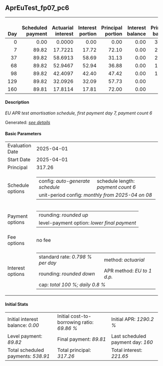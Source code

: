 <h2>AprEuTest_fp07_pc6</h2>
<table>
    <thead style="vertical-align: bottom;">
        <th style="text-align: right;">Day</th>
        <th style="text-align: right;">Scheduled payment</th>
        <th style="text-align: right;">Actuarial interest</th>
        <th style="text-align: right;">Interest portion</th>
        <th style="text-align: right;">Principal portion</th>
        <th style="text-align: right;">Interest balance</th>
        <th style="text-align: right;">Principal balance</th>
        <th style="text-align: right;">Total actuarial interest</th>
        <th style="text-align: right;">Total interest</th>
        <th style="text-align: right;">Total principal</th>
    </thead>
    <tr style="text-align: right;">
        <td class="ci00">0</td>
        <td class="ci01" style="white-space: nowrap;">0.00</td>
        <td class="ci02">0.0000</td>
        <td class="ci03">0.00</td>
        <td class="ci04">0.00</td>
        <td class="ci05">0.00</td>
        <td class="ci06">317.26</td>
        <td class="ci07">0.0000</td>
        <td class="ci08">0.00</td>
        <td class="ci09">0.00</td>
    </tr>
    <tr style="text-align: right;">
        <td class="ci00">7</td>
        <td class="ci01" style="white-space: nowrap;">89.82</td>
        <td class="ci02">17.7221</td>
        <td class="ci03">17.72</td>
        <td class="ci04">72.10</td>
        <td class="ci05">0.00</td>
        <td class="ci06">245.16</td>
        <td class="ci07">17.7221</td>
        <td class="ci08">17.72</td>
        <td class="ci09">72.10</td>
    </tr>
    <tr style="text-align: right;">
        <td class="ci00">37</td>
        <td class="ci01" style="white-space: nowrap;">89.82</td>
        <td class="ci02">58.6913</td>
        <td class="ci03">58.69</td>
        <td class="ci04">31.13</td>
        <td class="ci05">0.00</td>
        <td class="ci06">214.03</td>
        <td class="ci07">76.4134</td>
        <td class="ci08">76.41</td>
        <td class="ci09">103.23</td>
    </tr>
    <tr style="text-align: right;">
        <td class="ci00">68</td>
        <td class="ci01" style="white-space: nowrap;">89.82</td>
        <td class="ci02">52.9467</td>
        <td class="ci03">52.94</td>
        <td class="ci04">36.88</td>
        <td class="ci05">0.00</td>
        <td class="ci06">177.15</td>
        <td class="ci07">129.3602</td>
        <td class="ci08">129.35</td>
        <td class="ci09">140.11</td>
    </tr>
    <tr style="text-align: right;">
        <td class="ci00">98</td>
        <td class="ci01" style="white-space: nowrap;">89.82</td>
        <td class="ci02">42.4097</td>
        <td class="ci03">42.40</td>
        <td class="ci04">47.42</td>
        <td class="ci05">0.00</td>
        <td class="ci06">129.73</td>
        <td class="ci07">171.7699</td>
        <td class="ci08">171.75</td>
        <td class="ci09">187.53</td>
    </tr>
    <tr style="text-align: right;">
        <td class="ci00">129</td>
        <td class="ci01" style="white-space: nowrap;">89.82</td>
        <td class="ci02">32.0926</td>
        <td class="ci03">32.09</td>
        <td class="ci04">57.73</td>
        <td class="ci05">0.00</td>
        <td class="ci06">72.00</td>
        <td class="ci07">203.8625</td>
        <td class="ci08">203.84</td>
        <td class="ci09">245.26</td>
    </tr>
    <tr style="text-align: right;">
        <td class="ci00">160</td>
        <td class="ci01" style="white-space: nowrap;">89.81</td>
        <td class="ci02">17.8114</td>
        <td class="ci03">17.81</td>
        <td class="ci04">72.00</td>
        <td class="ci05">0.00</td>
        <td class="ci06">0.00</td>
        <td class="ci07">221.6739</td>
        <td class="ci08">221.65</td>
        <td class="ci09">317.26</td>
    </tr>
</table>
<h4>Description</h4>
<p><i>EU APR test amortisation schedule, first payment day 7, payment count 6</i></p>
<p>Generated: <i><a href="../GeneratedDate.html">see details</a></i></p>
<h4>Basic Parameters</h4>
<table>
    <tr>
        <td>Evaluation Date</td>
        <td>2025-04-01</td>
    </tr>
    <tr>
        <td>Start Date</td>
        <td>2025-04-01</td>
    </tr>
    <tr>
        <td>Principal</td>
        <td>317.26</td>
    </tr>
    <tr>
        <td>Schedule options</td>
        <td>
            <table>
                <tr>
                    <td>config: <i>auto-generate schedule</i></td>
                    <td>schedule length: <i><i>payment count</i> 6</i></td>
                </tr>
                <tr>
                    <td colspan="2" style="white-space: nowrap;">unit-period config: <i>monthly from 2025-04 on 08</i></td>
                </tr>
            </table>
        </td>
    </tr>
    <tr>
        <td>Payment options</td>
        <td>
            <table>
                <tr>
                    <td>rounding: <i>rounded up</i></td>
                </tr>
                <tr>
                    <td>level-payment option: <i>lower&nbsp;final&nbsp;payment</i></td>
                </tr>
            </table>
        </td>
    </tr>
    <tr>
        <td>Fee options</td>
        <td>no fee
        </td>
    </tr>
    <tr>
        <td>Interest options</td>
        <td>
            <table>
                <tr>
                    <td>standard rate: <i>0.798 % per day</i></td>
                    <td>method: <i>actuarial</i></td>
                </tr>
                <tr>
                    <td>rounding: <i>rounded down</i></td>
                    <td>APR method: <i>EU to 1 d.p.</i></td>
                </tr>
                <tr>
                    <td colspan="2">cap: <i>total 100 %; daily 0.8 %</td>
                </tr>
            </table>
        </td>
    </tr>
</table>
<h4>Initial Stats</h4>
<table>
    <tr>
        <td>Initial interest balance: <i>0.00</i></td>
        <td>Initial cost-to-borrowing ratio: <i>69.86 %</i></td>
        <td>Initial APR: <i>1290.2 %</i></td>
    </tr>
    <tr>
        <td>Level payment: <i>89.82</i></td>
        <td>Final payment: <i>89.81</i></td>
        <td>Last scheduled payment day: <i>160</i></td>
    </tr>
    <tr>
        <td>Total scheduled payments: <i>538.91</i></td>
        <td>Total principal: <i>317.26</i></td>
        <td>Total interest: <i>221.65</i></td>
    </tr>
</table>